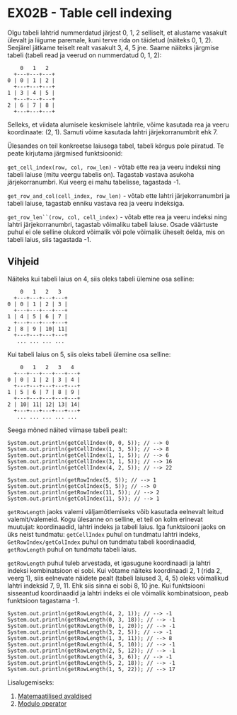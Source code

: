 EX02B - Table cell indexing
===========================


Olgu tabeli lahtrid nummerdatud järjest 0, 1, 2 selliselt, et alustame vasakult ülevalt ja liigume paremale, kuni terve rida on täidetud (näiteks 0, 1, 2).
Seejärel jätkame teiselt realt vasakult 3, 4, 5 jne. Saame näiteks järgmise tabeli (tabeli read ja veerud on nummerdatud 0, 1, 2):


```
    0   1   2
  +---+---+---+
0 | 0 | 1 | 2 |
  +---+---+---+
1 | 3 | 4 | 5 |
  +---+---+---+
2 | 6 | 7 | 8 |
  +---+---+---+
```


Selleks, et viidata alumisele keskmisele lahtrile, võime kasutada rea ja veeru koordinaate: (2, 1). Samuti võime kasutada lahtri järjekorranumbrit ehk 7.

Ülesandes on teil konkreetse laiusega tabel, tabeli kõrgus pole piiratud. Te peate kirjutama järgmised funktsioonid:

`get_cell_index(row, col, row_len)` - võtab ette rea ja veeru indeksi ning tabeli laiuse (mitu veergu tabelis on). Tagastab vastava asukoha järjekorranumbri. Kui veerg ei mahu tabelisse, tagastada -1.

`get_row_and_col(cell_index, row_len)` - võtab ette lahtri järjekorranumbri ja tabeli laiuse, tagastab enniku vastava rea ja veeru indeksiga.

`get_row_len``(row, col, cell_index)` - võtab ette rea ja veeru indeksi ning lahtri järjekorranumbri, tagastab võimaliku tabeli laiuse. Osade väärtuste puhul ei ole selline olukord võimalik või pole võimalik üheselt öelda, mis on tabeli laius, siis tagastada -1.


Vihjeid
---------

Näiteks kui tabeli laius on 4, siis oleks tabeli ülemine osa selline:

```
    0   1   2   3
  +---+---+---+---+
0 | 0 | 1 | 2 | 3 |
  +---+---+---+---+
1 | 4 | 5 | 6 | 7 |
  +---+---+---+---+
2 | 8 | 9 | 10| 11|
  +---+---+---+---+
   ... ... ... ...

```

Kui tabeli laius on 5, siis oleks tabeli ülemine osa selline:

```
    0   1   2   3   4
  +---+---+---+---+---+
0 | 0 | 1 | 2 | 3 | 4 |
  +---+---+---+---+---+
1 | 5 | 6 | 7 | 8 | 9 |
  +---+---+---+---+---+
2 | 10| 11| 12| 13| 14|
  +---+---+---+---+---+
   ... ... ... ... ...
```

Seega mõned näited viimase tabeli pealt:

```
System.out.println(getCellIndex(0, 0, 5)); // --> 0
System.out.println(getCellIndex(1, 3, 5)); // --> 8
System.out.println(getCellIndex(1, 1, 5)); // --> 6
System.out.println(getCellIndex(3, 1, 5)); // --> 16
System.out.println(getCellIndex(4, 2, 5)); // --> 22

System.out.println(getRowIndex(5, 5)); // --> 1
System.out.println(getColIndex(5, 5)); // --> 0
System.out.println(getRowIndex(11, 5)); // --> 2
System.out.println(getColIndex(11, 5)); // --> 1
```


``getRowLength`` jaoks valemi väljamõtlemiseks võib kasutada eelnevalt leitud valemit/valemeid. Kogu ülesanne on selline, et teil on
kolm erinevat muutujat: koordinaadid, lahtri indeks ja tabeli laius. Iga funktsiooni jaoks on üks neist tundmatu:
``getCellIndex`` puhul on tundmatu lahtri indeks, ``GetRowIndex/getColIndex`` puhul on tundmatu tabeli koordinaadid, ``getRowLength`` puhul on tundmatu tabeli laius.

``getRowLength`` puhul tuleb arvestada, et igasugune koordinaadi ja lahtri indeksi kombinatsioon ei sobi. Kui võtame näiteks koordinaadi 2, 1 (rida 2, veerg 1),
siis eelnevate näidete pealt (tabeli laiused 3, 4, 5) oleks võimalikud lahtri indeksid 7, 9, 11. Ehk siis sinna ei sobi 8, 10 jne.
Kui funktsiooni sisseantud koordinaadid ja lahtri indeks ei ole võimalik kombinatsioon, peab funktsioon tagastama -1.


```
System.out.println(getRowLength(4, 2, 1)); // --> -1
System.out.println(getRowLength(0, 3, 18)); // --> -1
System.out.println(getRowLength(0, 1, 20)); // --> -1
System.out.println(getRowLength(3, 2, 5)); // --> -1
System.out.println(getRowLength(1, 3, 11)); // --> 8
System.out.println(getRowLength(4, 5, 10)); // --> -1
System.out.println(getRowLength(2, 5, 12)); // --> -1
System.out.println(getRowLength(4, 3, 6)); // --> -1
System.out.println(getRowLength(5, 2, 18)); // --> -1
System.out.println(getRowLength(1, 5, 22)); // --> 17

```

Lisalugemiseks:

1. [Matemaatilised avaldised](https://javadoc.pages.taltech.ee/python_and_java_comparison/math.html#matemaatika)
2. [Modulo operator](https://www.geeksforgeeks.org/modulo-or-remainder-operator-in-java/)

